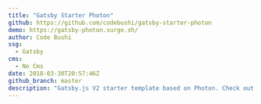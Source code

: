 ```yaml
---
title: "Gatsby Starter Photon"
github: https://github.com/codebushi/gatsby-starter-photon
demo: https://gatsby-photon.surge.sh/
author: Code Bushi
ssg:
  - Gatsby
cms:
  - No Cms
date: 2018-03-30T20:57:46Z
github_branch: master
description: "Gatsby.js V2 starter template based on Photon. Check out https://codebushi.com/gatsby-starters-and-themes/ for more Gatsby starters."
---
```

